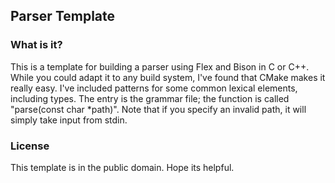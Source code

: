 ## Parser Template

### What is it?

This is a template for building a parser using Flex and Bison in C or C++. While you could adapt it to any build system, I've found that CMake makes it really easy. I've included patterns for some common lexical elements, including types. The entry is the grammar file; the function is called "parse(const char *path)". Note that if you specify an invalid path, it will simply take input from stdin.

### License

This template is in the public domain. Hope its helpful.
